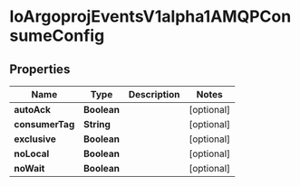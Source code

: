 
# IoArgoprojEventsV1alpha1AMQPConsumeConfig

## Properties
Name | Type | Description | Notes
------------ | ------------- | ------------- | -------------
**autoAck** | **Boolean** |  |  [optional]
**consumerTag** | **String** |  |  [optional]
**exclusive** | **Boolean** |  |  [optional]
**noLocal** | **Boolean** |  |  [optional]
**noWait** | **Boolean** |  |  [optional]



